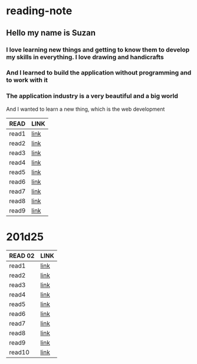 # reading-note

## Hello my name is Suzan
### I love learning new things and getting to know them to develop my skills in everything. I love drawing and handicrafts
### And I learned to build the application without programming and to work with it
### The application industry is a very beautiful and a big world
And I wanted to learn a new thing, which is the web development

| READ   | LINK  |   
|---------|--------|
| read1  | [link](https://suzan-amer.github.io/reading-note/read02)  |   
| read2  | [link](https://suzan-amer.github.io/reading-notes/read2)  |      
| read3  | [link](https://suzan-amer.github.io/reading-note/read-03) |  
| read4  | [link](https://suzan-amer.github.io/reading-note/read04 ) |   
| read5  | [link](https://suzan-amer.github.io/reading-note/read04a) |     
| read6  | [link](https://suzan-amer.github.io/reading-note/read05 ) | 
| read7  | [link](https://suzan-amer.github.io/reading-note/read06)  |   
| read8  | [link](https://suzan-amer.github.io/reading-note/read7)  |     
| read9  | [link](https://suzan-amer.github.io/reading-note/read09)  | 





# 201d25


| READ   02| LINK  |   
|---------|--------|
| read1  | [link](https://suzan-amer.github.io/201-reading-notes/class-01)  |   
| read2  | [link](https://suzan-amer.github.io/201-reading-notes/class-02)  |      
| read3  | [link](https://suzan-amer.github.io/201-reading-notes/class-03)  |  
| read4  | [link](https://suzan-amer.github.io/201-reading-notes/class-04)  |   
| read5  | [link](https://suzan-amer.github.io/201-reading-notes/class-05)  |     
| read6  | [link]() | 
| read7  | [link]()  |   
| read8  | [link]()  |     
| read9  | [link]()  | 
| read10 | [link]()  |   
